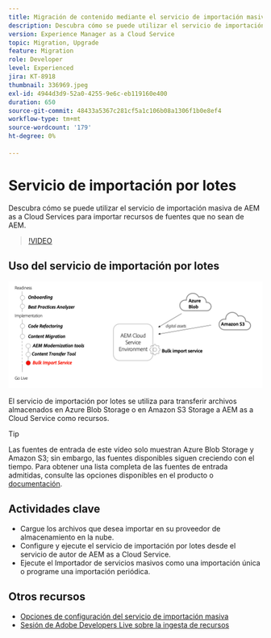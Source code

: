 ```yaml
---
title: Migración de contenido mediante el servicio de importación masiva
description: Descubra cómo se puede utilizar el servicio de importación masiva de AEM as a Cloud Services para importar recursos de fuentes que no sean de AEM.
version: Experience Manager as a Cloud Service
topic: Migration, Upgrade
feature: Migration
role: Developer
level: Experienced
jira: KT-8918
thumbnail: 336969.jpeg
exl-id: 4944d3d9-52a0-4255-9e6c-eb119160e400
duration: 650
source-git-commit: 48433a5367c281cf5a1c106b08a1306f1b0e8ef4
workflow-type: tm+mt
source-wordcount: '179'
ht-degree: 0%

---
```


# Servicio de importación por lotes

Descubra cómo se puede utilizar el servicio de importación masiva de AEM as a Cloud Services para importar recursos de fuentes que no sean de AEM.



>[!VIDEO](https://video.tv.adobe.com/v/3453282?quality=12&learn=on&captions=spa)

## Uso del servicio de importación por lotes

![Ciclo de vida del servicio de importación en lotes](../assets/bulk-import-service.png)

El servicio de importación por lotes se utiliza para transferir archivos almacenados en Azure Blob Storage o en Amazon S3 Storage a AEM as a Cloud Service como recursos.

>[!TIP]
>
> Las fuentes de entrada de este vídeo solo muestran Azure Blob Storage y Amazon S3; sin embargo, las fuentes disponibles siguen creciendo con el tiempo. Para obtener una lista completa de las fuentes de entrada admitidas, consulte las opciones disponibles en el producto o [documentación](https://experienceleague.adobe.com/docs/experience-manager-cloud-service/content/assets/manage/add-assets.html?lang=es#bulk-upload).

## Actividades clave

+ Cargue los archivos que desea importar en su proveedor de almacenamiento en la nube.
+ Configure y ejecute el servicio de importación por lotes desde el servicio de autor de AEM as a Cloud Service.
+ Ejecute el Importador de servicios masivos como una importación única o programe una importación periódica.

## Otros recursos

+ [Opciones de configuración del servicio de importación masiva](https://experienceleague.adobe.com/docs/experience-manager-cloud-service/content/assets/manage/add-assets.html?lang=es#configure-bulk-ingestor-tool)
+ [Sesión de Adobe Developers Live sobre la ingesta de recursos](https://experienceleague.adobe.com/docs/adobe-developers-live-events/events/2021/feb2021/asset-bulk-ingestion.html?lang=es)

